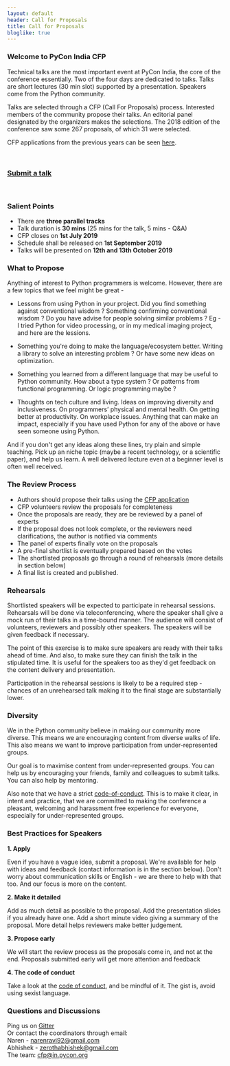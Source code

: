 ```yaml
---
layout: default
header: Call for Proposals
title: Call for Proposals
bloglike: true
---
```


### Welcome to PyCon India CFP


Technical talks are the most important event at PyCon India, the core of the conference essentially. Two of the four days are dedicated to talks. Talks are short lectures (30 min slot) supported by a presentation. Speakers come from the Python community.

Talks are selected through a CFP (Call For Proposals) process. Interested members of the community propose their talks. An editorial panel designated by the organizers makes the selections. The 2018 edition of the conference saw some 267 proposals, of which 31 were selected.

CFP applications from the previous years can be seen [here](https://in.pycon.org/cfp/).

<br>

### [Submit a talk](https://in.pycon.org/cfp/2019/proposals/create/)

<br>

### Salient Points

- There are __three parallel tracks__
- Talk duration is __30 mins__ (25 mins for the talk, 5 mins - Q&A)
- CFP closes on __1st July 2019__
- Schedule shall be released on __1st September 2019__
- Talks will be presented on __12th and 13th October 2019__

### What to Propose

Anything of interest to Python programmers is welcome. However, there are a few topics that we feel might be great -

- Lessons from using Python in your project. Did you find something against conventional wisdom ? Something confirming conventional wisdom ? Do you have advise for people solving similar problems ? Eg - I tried Python for video processing, or in my medical imaging project, and here are the lessions.

- Something you're doing to make the language/ecosystem better. Writing a library to solve an interesting problem ? Or have some new ideas on optimization.

- Something you learned from a different language that may be useful to Python community. How about a type system ? Or patterns from functional programming. Or logic programming maybe ?

- Thoughts on tech culture and living. Ideas on improving diversity and inclusiveness. On programmers’ physical and mental health. On getting better at productivity. On workplace issues. Anything that can make an impact, especially if you have used Python for any of the above or have seen someone using Python.

And if you don't get any ideas along these lines, try plain and simple teaching. Pick up an niche topic (maybe a recent technology, or a scientific paper), and help us learn. A well delivered lecture even at a beginner level is often well received.

### The Review Process

- Authors should propose their talks using the [CFP application](https://in.pycon.org/cfp/2019/proposals/create/)
- CFP volunteers review the proposals for completeness
- Once the proposals are ready, they are be reviewed by a panel of experts
- If the proposal does not look complete, or the reviewers need clarifications, the author is notified via comments
- The panel of experts finally vote on the proposals
- A pre-final shortlist is eventually prepared based on the votes
- The shortlisted proposals go through a round of rehearsals (more details in section below)
- A final list is created and published.


### Rehearsals

Shortlisted speakers will be expected to participate in rehearsal sessions. Rehearsals will be done via teleconferencing, where the speaker shall give a mock run of their talks in a time-bound manner. The audience will consist of volunteers, reviewers and possibly other speakers. The speakers will be given feedback if necessary.

The point of this exercise is to make sure speakers are ready with their talks ahead of time. And also, to make sure they can finish the talk in the stipulated time. It is useful for the speakers too as they'd get feedback on the content delivery and presentation.

Participation in the rehearsal sessions is likely to be a required step - chances of an unrehearsed talk making it to the final stage are substantially lower.


### Diversity

We in the Python community believe in making our community more diverse. This means we are encouraging content from diverse walks of life. This also means we want to improve participation from under-represented groups.

Our goal is to maximise content from under-represented groups.
You can help us by encouraging your friends, family and colleagues to submit talks. You can also help by mentoring.

Also note that we have a strict [code-of-conduct](/2019/code-of-conduct.html). This is to make it clear, in intent and practice, that we are committed to making the conference a pleasant, welcoming and harassment free experience for everyone, especially for under-represented groups.


### Best Practices for Speakers

**1. Apply**

Even if you have a vague idea, submit a proposal. We're available for help with ideas and feedback (contact information is in the section below). Don't worry about communication skills or English - we are there to help with that too. And our focus is more on the content.

**2. Make it detailed**

Add as much detail as possible to the proposal. Add the presentation slides if you already have one. Add a short minute video giving a summary of the proposal. More detail helps reviewers make better judgement.

**3. Propose early**

We will start the review process as the proposals come in, and not at the end. Proposals submitted early will get more attention and feedback


**4. The code of conduct**

Take a look at the [code of conduct](/2019/code-of-conduct.html), and be mindful of it. The gist is, avoid using sexist language.


### Questions and Discussions

Ping us on [Gitter](https://gitter.im/CFP-PyCon-In/community)  
Or contact the coordinators through email:  
Naren - narenravi92@gmail.com   
Abhishek - zerothabhishek@gmail.com  
The team: cfp@in.pycon.org  

